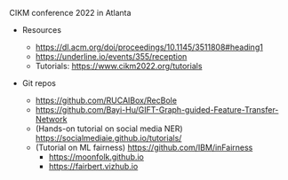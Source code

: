 CIKM conference 2022 in Atlanta

* Resources
  * https://dl.acm.org/doi/proceedings/10.1145/3511808#heading1
  * https://underline.io/events/355/reception
  * Tutorials: https://www.cikm2022.org/tutorials

* Git repos
  * https://github.com/RUCAIBox/RecBole
  * https://github.com/Bayi-Hu/GIFT-Graph-guided-Feature-Transfer-Network
  * (Hands-on tutorial on social media NER) https://socialmediaie.github.io/tutorials/
  * (Tutorial on ML fairness) https://github.com/IBM/inFairness
    * https://moonfolk.github.io
    * https://fairbert.vizhub.io



  


